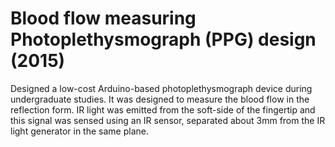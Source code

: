 # Blood flow measuring Photoplethysmograph (PPG) design (2015) 
Designed a low-cost Arduino-based photoplethysmograph device during undergraduate studies. It was designed to measure the blood flow in the reflection form. IR light was emitted from the soft-side of the fingertip and this signal was sensed using an IR sensor, separated about 3mm from the IR light generator in the same plane.

